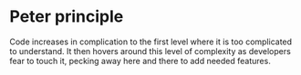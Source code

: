 # Peter principle

Code increases in complication to the first level where it is too complicated to understand.  It then
hovers around this level of complexity as developers fear to touch it,
pecking away here and there to add needed features.
